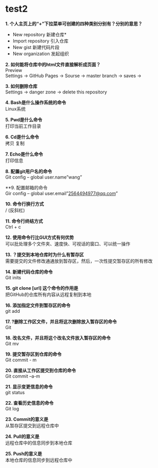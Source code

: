 # test2
**1. 个人主页上的“+”下拉菜单可创建的四种类别分别有？分别的意思？**  
- New repository  新建仓库*
- Import repository  引入仓库
- New gist  新建代码片段
- New organization  发起组织

**2. 如何能将仓库中的html文件直接解析成页面？**  
Preview  
Settings -> GitHub Pages -> Sourse -> master branch -> saves ->

**3. 如何删除仓库**   
Settings  ->  danger zone -> delete this repository

**4.	Bash是什么操作系统的命令**   
Linux系统

**5.	Pwd是什么命令**  
打印当前工作目录

**6.	Cd是什么命令**  
拷贝 复制

**7.	Echo是什么命令**    
打印信息

**8.	配置git用户名的命令**    
Git config – global user.name”wang”

**9.	配置邮箱的命令  
Gir config – global user.email”2564494977@qq.com”

**10.	命令行换行方式**   
/ (反斜杠)

**11.	命令行终结方式**   
Ctrl + c

**12.	使用命令行比GUI方式有何优势**   
可以批处理多个文件夹、速度快、可视话的窗口、可以统一操作

**13.	？提交到本地仓库时为什么有暂存区**  
需要提交的文件修改通通放到暂存区，然后，一次性提交暂存区的所有修改

**14.	新建代码仓库的命令**  
Git inits

**15.	git clone [url] 这个命令的作用是**  
把GitHub的仓库所有内容从远程复制到本地

**16.	添加指定文件到暂存区的命令**   
git add

**17.	?删除工作区文件，并且将这次删除放入暂存区的命令**    
Git

**18.	改名文件，并且将这个改名文件放入暂存区的命令**  
Git mv

**19.	提交暂存区到仓库的命令**    
Git commit - m

**20.	直接从工作区提交到仓库的命令**      
Git commit –a-m

**21.	显示变更信息的命令**   
git status

**22.	查看历史信息的命令**     
Git log

**23.	Commit的意义是**   
从暂存区提交到远程仓库中 

**24.	Pull的意义是**  
远程仓库中的信息同步到本地仓库

**25.	Push的意义是**  
本地仓库的信息同步到远程仓库中
